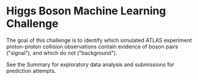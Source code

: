 Higgs Boson Machine Learning Challenge
==========
The goal of this challenge is to identify which simulated ATLAS experiment proton-proton collision observations contain evidence of boson pairs ("signal"), and which do not ("background").

See the Summary for exploratory data analysis and submissions for prediction attempts.
